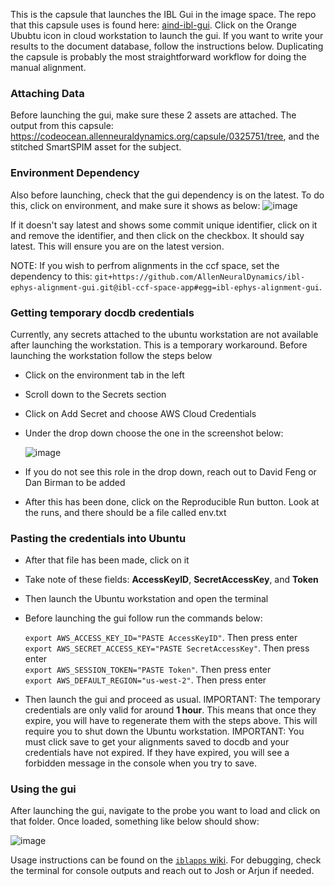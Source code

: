 This is the capsule that launches the IBL Gui in the image space. The repo that this capsule uses is found here: [aind-ibl-gui](https://github.com/AllenNeuralDynamics/ibl-ephys-alignment-gui). Click on the Orange Ububtu icon in cloud workstation to launch the gui. If you want to write your results to the document database, follow the instructions below. Duplicating the capsule is probably the most straightforward workflow for doing the manual alignment. 

### Attaching Data
Before launching the gui, make sure these 2 assets are attached. The output from this capsule: https://codeocean.allenneuraldynamics.org/capsule/0325751/tree, and the stitched SmartSPIM asset for the subject.

### Environment Dependency
Also before launching, check that the gui dependency is on the latest. To do this, click on environment, and make sure it shows as below:
![image](https://github.com/user-attachments/assets/9994e025-c9f4-4a37-86ff-e678b5248ef0)

If it doesn't say latest and shows some commit unique identifier, click on it and remove the identifier, and then click on the checkbox. It should say latest. This will ensure you are on the latest version.

NOTE: If you wish to perfrom alignments in the ccf space, set the dependency to this: `git+https://github.com/AllenNeuralDynamics/ibl-ephys-alignment-gui.git@ibl-ccf-space-app#egg=ibl-ephys-alignment-gui`. 

### Getting temporary docdb credentials
Currently, any secrets attached to the ubuntu workstation are not available after launching the workstation. This is a temporary workaround. Before launching the workstation follow the steps below
* Click on the environment tab in the left
* Scroll down to the Secrets section
* Click on Add Secret and choose AWS Cloud Credentials
* Under the drop down choose the one in the screenshot below:
  
  ![image](https://github.com/user-attachments/assets/12222621-ea42-425c-8497-903d8b652f72)

* If you do not see this role in the drop down, reach out to David Feng or Dan Birman to be added
* After this has been done, click on the Reproducible Run button. Look at the runs, and there should be a file called env.txt

### Pasting the credentials into Ubuntu
* After that file has been made, click on it
* Take note of these fields: **AccessKeyID**, **SecretAccessKey**, and **Token**
* Then launch the Ubuntu workstation and open the terminal
* Before launching the gui follow run the commands below:

  `export AWS_ACCESS_KEY_ID="PASTE AccessKeyID"`. Then press enter<br>
  `export AWS_SECRET_ACCESS_KEY="PASTE SecretAccessKey"`. Then press enter<br>
  `export AWS_SESSION_TOKEN="PASTE Token"`. Then press enter<br>
  `export AWS_DEFAULT_REGION="us-west-2"`. Then press enter<br>

* Then launch the gui and proceed as usual. IMPORTANT: The temporary credentials are only valid for around **1 hour**. This means that once they expire, you will have to regenerate them with the steps above. This will require you to shut down the Ubuntu workstation. IMPORTANT: You must click save to get your alignments saved to docdb and your credentials have not expired. If they have expired, you will see a forbidden message in the console when you try to save. 

### Using the gui
After launching the gui, navigate to the probe you want to load and click on that folder. Once loaded, something like below should show:

![image](https://github.com/user-attachments/assets/fa014933-94fd-4bdf-874f-590a0db362ea)

Usage instructions can be found on the [`iblapps` wiki](https://github.com/int-brain-lab/iblapps/wiki). For debugging, check the terminal for console outputs and reach out to Josh or Arjun if needed.

  
